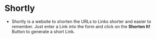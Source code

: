# Shortly

- Shortly is a website to shorten the URLs to  Links shorter and easier to remember. Just enter a Link into the form and click on the **Shorten It!** Button to generate a short Link.
